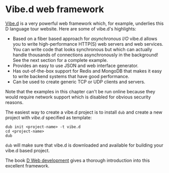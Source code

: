 # Vibe.d web framework

[Vibe.d](http://vibed.org) is a very powerful web
framework which, for example, underlies this D language tour website.
Here are some of vibe.d's highlights:

* Based on a fiber based approach for *asynchronous I/O*
  vibe.d allows you to write high-performance HTTP(S) web servers
  and web services. You can write code that looks synchronous
  but which can actually handle
  thousands of connections asynchronously in the background!
  See the next section for a complete example.
* Provides an easy to use JSON and web interface generator.
* Has out-of-the-box
  support for Redis and MongoDB that makes it easy to
  write backend systems that have good performance.
* Can be used to create generic TCP or UDP clients and servers.

Note that the examples in this chapter
can't be run online because they
would require network support which is disabled
for obvious security reasons.

The easiest way to create a vibe.d project is to install
`dub` and create a new project with *vibe.d* specified
as template:

    dub init <project-name> -t vibe.d
    cd <project-name>
    dub

`dub` will make sure that vibe.d is downloaded and
available for building your vibe.d based project.

The book [D Web development](https://www.packtpub.com/web-development/d-web-development)
gives a thorough introduction into this excellent
framework.

